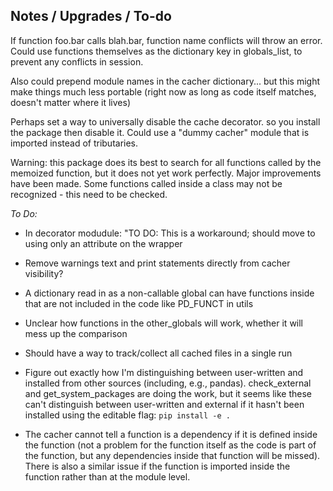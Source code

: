 ## Notes / Upgrades / To-do ##

If function foo.bar calls blah.bar, function name conflicts will throw an error. Could use functions themselves as the dictionary key in globals_list, to prevent any conflicts in session.

Also could prepend module names in the cacher dictionary... but this might make things much less portable (right now as long as code itself matches, doesn't matter where it lives)

Perhaps set a way to universally disable the cache decorator. so you install the package then disable it. Could use a "dummy cacher" module that is imported instead of tributaries.

Warning: this package does its best to search for all functions called by the memoized function, but it does not yet work perfectly. Major improvements have been made. Some functions called inside a class may not be recognized - this need to be checked.

*To Do:*

* In decorator modudule: "TO DO: This is a workaround; should move to using only an attribute on the wrapper

* Remove warnings text and print statements directly from cacher visibility?

* A dictionary read in as a non-callable global can have functions inside that are not included in the code
like PD_FUNCT in utils

* Unclear how functions in the other_globals will work, whether it will mess up the comparison

* Should have a way to track/collect all cached files in a single run

* Figure out exactly how I'm distinguishing between user-written and installed from other sources (including, e.g., pandas). check_external and get_system_packages are doing the work, but it seems like these can't distinguish between user-written and external if it hasn't been installed using the editable flag: `pip install -e .`

* The cacher cannot tell a function is a dependency if it is defined inside the function (not a problem for the function itself as the code is part of the function, but any dependencies inside that function will be missed). There is also a similar issue if the function is imported inside the function rather than at the module level.